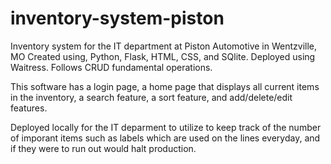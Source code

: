 # inventory-system-piston
Inventory system for the IT department at Piston Automotive in Wentzville, MO
Created using, Python, Flask, HTML, CSS, and SQlite. Deployed using Waitress. Follows CRUD fundamental operations.


This software has a login page, a home page that displays all current items in the inventory, a search feature, a sort feature, and add/delete/edit features.

Deployed locally for the IT deparment to utilize to keep track of the number of imporant items such as labels which are used on the lines everyday, and if they were to run out would halt production.

